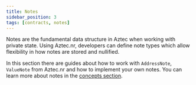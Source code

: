 ```yaml
---
title: Notes
sidebar_position: 3
tags: [contracts, notes]
---
```


Notes are the fundamental data structure in Aztec when working with private state. Using Aztec.nr, developers can define note types which allow flexibility in how notes are stored and nullified.

In this section there are guides about how to work with `AddressNote`, `ValueNote` from Aztec.nr and how to implement your own notes.
You can learn more about notes in the [concepts section](../../../../../aztec/concepts/storage/notes.md).
